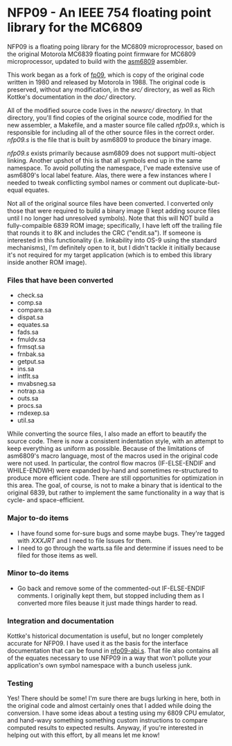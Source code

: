 # NFP09 - An IEEE 754 floating point library for the MC6809

NFP09 is a floating poing library for the MC6809 microprocessor, based on the original
Motorola MC6839 floating point firmware for MC6809 microprocessor, updated to build with the
[asm6809](https://www.6809.org.uk/asm6809/) assembler.

This work began as a fork of [fp09](https://github.com/brouhaha/fp09), which is copy of the
original code written in 1980 and released by Motorola in 1988.  The original code is preserved,
without any modification, in the *src/* directory, as well as Rich Kottke's documentation in
the *doc/* directory.

All of the modified source code lives in the *newsrc/* directory.  In that directory, you'll
find copies of the original source code, modified for the new assembler, a Makefile, and a
master source file called *nfp09.s*, which is responsible for including all of the other
source files in the correct order.  *nfp09.s* is the file that is built by asm6809 to
produce the binary image.

*nfp09.s* exists primarily because asm6809 does not support multi-object linking.  Another
upshot of this is that all symbols end up in the same namespace.  To avoid polluting the
namespace, I've made extensive use of asm6809's local label feature.  Alas, there were a few
instances where I needed to tweak conflicting symbol names or comment out duplicate-but-equal
equates.

Not all of the original source files have been converted.  I converted only those that were
required to build a binary image (I kept adding source files until I no longer had unresolved
symbols).  Note that this will NOT build a fully-compaible 6839 ROM image; specifically, I
have left off the trailing file that rounds it to 8K and includes the CRC ("endit.sa").  If
someone is interested in this functionality (i.e. linkability into OS-9 using the standard
mechanisms), I'm definitely open to it, but I didn't tackle it initially because it's not
required for my target application (which is to embed this library inside another ROM image).

### Files that have been converted
- check.sa
- comp.sa
- compare.sa
- dispat.sa
- equates.sa
- fads.sa
- fmuldv.sa
- frmsqt.sa
- frnbak.sa
- getput.sa
- ins.sa
- intflt.sa
- mvabsneg.sa
- notrap.sa
- outs.sa
- procs.sa
- rndexep.sa
- util.sa

While converting the source files, I also made an effort to beautify the source code.  There
is now a consistent indentation style, with an attempt to keep everything as uniform as possible.
Because of the limitations of asm6809's macro language, most of the macros used in the original
code were not used.  In particular, the control flow macros (IF-ELSE-ENDIF and WHILE-ENDWH) were
expanded by-hand and sometimes re-structured to produce more efficient code.  There are still
opportunities for optimization in this area.  The goal, of course, is not to make a binary that
is identical to the original 6839, but rather to implement the same functionality in a way that
is cycle- and space-efficient.

### Major to-do items

- I have found some for-sure bugs and some maybe bugs.  They're
  tagged with *XXXJRT* and I need to file Issues for them.
- I need to go through the warts.sa file and determine if issues
  need to be filed for those items as well.
  
### Minor to-do items

- Go back and remove some of the commented-out IF-ELSE-ENDIF comments.
  I originally kept them, but stopped including them as I converted more
  files beause it just made things harder to read.

### Integration and documentation

Kottke's historical documentation is useful, but no longer completely accurate for NFP09.  I have
used it as the basis for the interface documentation that can be found in [nfp09-abi.s](abi/nfp09-abi.s).
That file also contains all of the equates necessary to use NFP09 in a way that won't pollute your
application's own symbol namespace with a bunch useless junk.

### Testing

Yes!  There should be some!  I'm sure there are bugs lurking in here, both in the original code
and almost certainly ones that I added while doing the conversion.  I have some ideas about a
testing using my 6809 CPU emulator, and hand-wavy something something custom instructions to
compare computed results to expected results.  Anyway, if you're interested in helping out with
this effort, by all means let me know!

